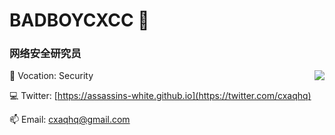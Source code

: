# BADBOYCXCC 👋

### 网络安全研究员


<img align="right" src="https://github-readme-stats.vercel.app/api?username=badboycxcc&count_private=true&show_icons=true&hide=prs&theme=radical" />

📖 Vocation: Security

💻 Twitter: [https://assassins-white.github.io](https://twitter.com/cxaqhq)

📫 Email: cxaqhq@gmail.com
